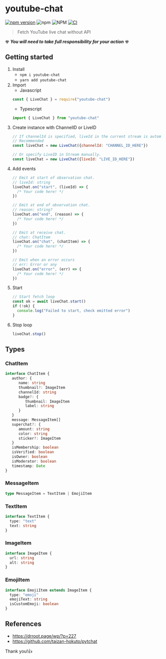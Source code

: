 # youtube-chat
[![npm version](https://badge.fury.io/js/youtube-chat.svg)](https://badge.fury.io/js/youtube-chat)
![npm](https://img.shields.io/npm/dt/youtube-chat)
![NPM](https://img.shields.io/npm/l/youtube-chat)
[![CI](https://github.com/LinaTsukusu/youtube-chat/actions/workflows/ci.yml/badge.svg?branch=master)](https://github.com/LinaTsukusu/youtube-chat/actions/workflows/ci.yml)

> Fetch YouTube live chat without API

☢ ***You will need to take full responsibility for your action*** ☢

## Getting started
1. Install
    - `npm i youtube-chat`
    - `yarn add youtube-chat`
2. Import
    - Javascript
    ```javascript
    const { LiveChat } = require("youtube-chat")
    ```
    - Typescript
    ```typescript
    import { LiveChat } from "youtube-chat"
    ```
3. Create instance with ChannelID or LiveID
    ```javascript
    // If channelId is specified, liveId in the current stream is automatically acquired.
    // Recommended
    const liveChat = new LiveChat({channelId: "CHANNEL_ID_HERE"})
    
    // Or specify LiveID in Stream manually.
    const liveChat = new LiveChat({liveId: "LIVE_ID_HERE"})
    ```
4. Add events
    ```typescript
    // Emit at start of observation chat.
    // liveId: string
    liveChat.on("start", (liveId) => {
      /* Your code here! */
    })
   
    // Emit at end of observation chat.
    // reason: string?
    liveChat.on("end", (reason) => {
      /* Your code here! */
    })
    
    // Emit at receive chat.
    // chat: ChatItem
    liveChat.on("chat", (chatItem) => {
      /* Your code here! */
    })
    
    // Emit when an error occurs
    // err: Error or any
    liveChat.on("error", (err) => {
      /* Your code here! */
    })
    ```
5. Start
    ```typescript
    // Start fetch loop
    const ok = await liveChat.start()
    if (!ok) {
      console.log("Failed to start, check emitted error")
    }
    ```
6. Stop loop
   ```typescript
   liveChat.stop()
   ```

## Types
### ChatItem
```typescript
interface ChatItem {
   author: {
      name: string
      thumbnail?: ImageItem
      channelId: string
      badge?: {
         thumbnail: ImageItem
         label: string
      }
   }
   message: MessageItem[]
   superchat?: {
      amount: string
      color: string
      sticker?: ImageItem
   }
   isMembership: boolean
   isVerified: boolean
   isOwner: boolean
   isModerator: boolean
   timestamp: Date
}
```

### MessageItem

```typescript
type MessageItem = TextItem | EmojiItem
```

### TextItem

```typescript
interface TextItem {
  type: "text"
  text: string
}
```

### ImageItem
```typescript
interface ImageItem {
  url: string
  alt: string
}
```

### EmojiItem
```typescript
interface EmojiItem extends ImageItem {
  type: "emoji"
  emojiText: string
  isCustomEmoji: boolean
}
```

## References
- https://drroot.page/wp/?p=227
- https://github.com/taizan-hokuto/pytchat

Thank you!👍
